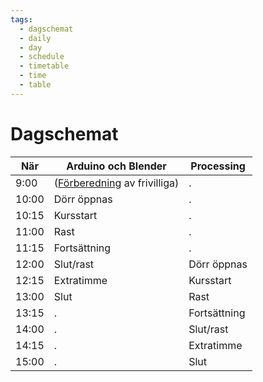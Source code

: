 ```yaml
---
tags:
  - dagschemat
  - daily
  - day
  - schedule
  - timetable
  - time
  - table
---
```


# Dagschemat

När  |Arduino och Blender|Processing
-----|-------------------|-----------------------------------
 9:00|([Förberedning](foerberedning/README.md) av frivilliga)|.
10:00|Dörr öppnas        |.
10:15|Kursstart          |.
11:00|Rast               |.
11:15|Fortsättning       |.
12:00|Slut/rast          |Dörr öppnas
12:15|Extratimme         |Kursstart
13:00|Slut               |Rast
13:15|.                  |Fortsättning
14:00|.                  |Slut/rast
14:15|.                  |Extratimme
15:00|.                  |Slut
